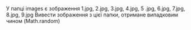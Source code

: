 

У папці images є зображення 1.jpg, 2.jpg, 3.jpg, 4.jpg, 5 .jpg, 6.jpg, 7.jpg, 8.jpg, 9.jpg 
Вивести зображення з цієї папки, отримане випадковим чином (Math.random)